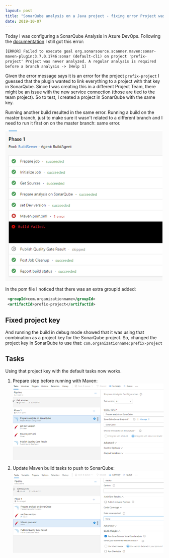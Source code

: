 ```yaml
---
layout: post
title: "SonarQube analysis on a Java project - fixing error Project was never analyzed"
date: 2019-10-07
---
```


Today I was configuring a SonarQube Analysis in Azure DevOps. Following the [documentation](https://sonarcloud.io/documentation/analysis/scan/sonarscanner-for-azure-devops/) I still got this error:  
```
[ERROR] Failed to execute goal org.sonarsource.scanner.maven:sonar-maven-plugin:3.7.0.1746:sonar (default-cli) on project 'prefix-project' Project was never analyzed. A regular analysis is required before a branch analysis -> [Help 1]
```

Given the error message says it is an error for the project `prefix-project` I guessed that the plugin wanted to link everything to a project with that key in SonarQube. Since I was creating this in a different Project Team, there might be an issue with the new service connection (those are tied to the team project). So to test, I created a project in SonarQube with the same key. 

Running another build resulted in the same error.
Running a build on the master branch, just to make sure it wasn't related to a different branch and I need to run it first on on the master branch: same error.

![Build Error](/images/20191007/20191007_BuildError.png)

In the pom file I noticed that there was an extra groupId added:
``` xml
 <groupId>com.organizationname</groupId>
 <artifactId>prefix-project</artifactId>
```

## Fixed project key
And running the build in debug mode showed that it was using that combination as a project key for the SonarQube project. So, changed the project key in SonarQube to use that:
`com.organizationname:prefix-project`


## Tasks
Using that project key with the default tasks now works.

1. Prepare step before running with Maven:  
![Prepare before maven](/images/20191007/20191007_BuildDefPrepare.png)  

2. Update Maven build tasks to push to SonarQube:  
![Prepare before maven](/images/20191007/20191007_BuildDefMaven.png)  
